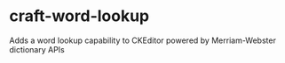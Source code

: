 # craft-word-lookup
Adds a word lookup capability to CKEditor powered by Merriam-Webster dictionary APIs
